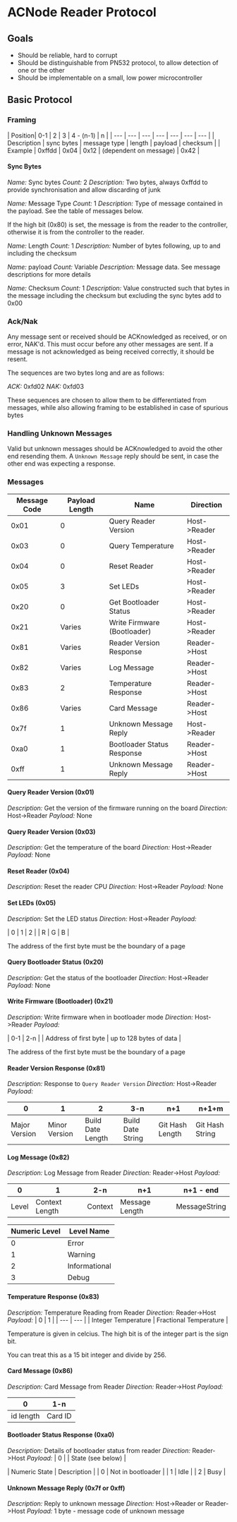 # ACNode Reader Protocol


## Goals

* Should be reliable, hard to corrupt
* Should be distinguishable from PN532 protocol, to allow detection of one or the other
* Should be implementable on a small, low power microcontroller

## Basic Protocol

### Framing


| Position| 0-1 | 2 | 3 | 4 - (n-1) | n |
| --- | --- | --- | --- | --- | --- | --- |
| Description | sync bytes | message type | length | payload | checksum |
| Example | 0xffdd | 0x04 | 0x12 | (dependent on message) | 0x42 |

#### Sync Bytes
*Name:* Sync bytes
*Count:* 2
*Description:* Two bytes, always 0xffdd to provide synchronisation and allow discarding of junk

*Name:* Message Type
*Count:* 1
*Description:* Type of message contained in the payload. See the table of messages below.

If the high bit (0x80) is set, the message is from the reader to the controller, otherwise it is from the controller to the reader.

*Name:* Length
*Count:* 1
*Description:* Number of bytes following, up to and including the checksum

*Name:* payload
*Count:* Variable
*Description:* Message data. See message descriptions for more details

*Name:* Checksum
*Count:* 1
*Description:* Value constructed such that bytes in the message including the checksum but excluding the sync bytes add to 0x00

### Ack/Nak

Any message sent or received should be ACKnowledged as received, or on error, NAK'd. This must occur before any other messages are sent.
If a message is not acknowledged as being received correctly, it should be resent.

The sequences are two bytes long and are as follows:

*ACK:* 0xfd02
*NAK:* 0xfd03

These sequences are chosen to allow them to be differentiated from messages, while also allowing framing to be established in case of spurious bytes

### Handling Unknown Messages
Valid but unknown messages should be ACKnowledged to avoid the other end resending them. A `Unknown Message` reply should be sent, in case the other end was expecting a response.

### Messages

| Message Code | Payload Length | Name | Direction |
| --- | --- | --- | --- |
| 0x01 | 0 | Query Reader Version | Host->Reader |
| 0x03 | 0 | Query Temperature | Host->Reader |
| 0x04 | 0 | Reset Reader | Host->Reader |
| 0x05 | 3 | Set LEDs | Host->Reader |
| 0x20 | 0 | Get Bootloader Status | Host->Reader |
| 0x21 | Varies | Write Firmware (Bootloader) | Host->Reader |
| 0x81 | Varies | Reader Version Response | Reader->Host |
| 0x82 | Varies | Log Message | Reader->Host |
| 0x83 | 2 | Temperature Response | Reader->Host |
| 0x86 | Varies | Card Message | Reader->Host |
| 0x7f | 1 | Unknown Message Reply | Host->Reader |
| 0xa0 | 1 | Bootloader Status Response | Reader->Host |
| 0xff | 1 | Unknown Message Reply | Reader->Host |

#### Query Reader Version (0x01)
*Description:* Get the version of the firmware running on the board
*Direction:* Host->Reader
*Payload:* None

#### Query Reader Version (0x03)
*Description:* Get the temperature of the board
*Direction:* Host->Reader
*Payload:* None

#### Reset Reader (0x04)
*Description:* Reset the reader CPU
*Direction:* Host->Reader
*Payload:* None

#### Set LEDs (0x05)
*Description:* Set the LED status
*Direction:* Host->Reader
*Payload:*

| 0 | 1 | 2 |
| R | G | B |

The address of the first byte must be the boundary of a page

#### Query Bootloader Status (0x20)
*Description:* Get the status of the bootloader
*Direction:* Host->Reader
*Payload:* None

#### Write Firmware (Bootloader) (0x21)
*Description:* Write firmware when in bootloader mode
*Direction:* Host->Reader
*Payload:*

| 0-1 | 2-n |
| Address of first byte | up to 128 bytes of data |

The address of the first byte must be the boundary of a page

#### Reader Version Response (0x81)
*Description:* Response to `Query Reader Version`
*Direction:* Host->Reader
*Payload:* 

| 0 | 1 | 2 | 3-n | n+1 | n+1+m |
| --- | --- | --- | --- | --- | --- |
| Major Version | Minor Version | Build Date Length | Build Date String | Git Hash Length | Git Hash String |

#### Log Message (0x82)
*Description:* Log Message from Reader
*Direction:* Reader->Host
*Payload:* 

| 0 | 1 | 2-n | n+1 | n+1 - end |
| --- | --- | --- | --- | --- |
| Level | Context Length | Context | Message Length | MessageString |


| Numeric Level | Level Name |
| --- | --- |
| 0 | Error |
| 1 | Warning |
| 2 | Informational |
| 3 | Debug |

#### Temperature Response (0x83)
*Description:* Temperature Reading from Reader
*Direction:* Reader->Host
*Payload:*
| 0 | 1 |
| --- | --- |
| Integer Temperature | Fractional Temperature |

Temperature is given in celcius. The high bit is of the integer part is the sign bit. 

You can treat this as a 15 bit integer and divide by 256.

#### Card Message (0x86)
*Description:* Card Message from Reader
*Direction:* Reader->Host
*Payload:* 

| 0 | 1-n |
| --- | --- |
| id length | Card ID

#### Bootloader Status Response (0xa0)
*Description:* Details of bootloader status from reader
*Direction:* Reader->Host
*Payload:*
| 0 |
| State (see below) |

| Numeric State | Description |
| 0 | Not in bootloader |
| 1 | Idle |
| 2 | Busy |

#### Unknown Message Reply (0x7f or 0xff)
*Description:* Reply to unknown message
*Direction:* Host->Reader or Reader->Host
*Payload:* 1 byte - message code of unknown message
